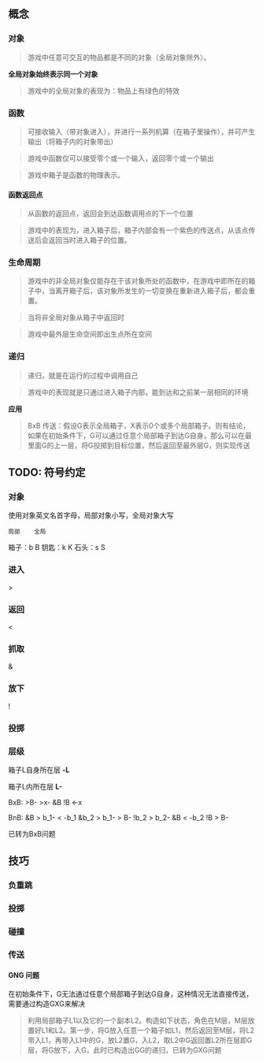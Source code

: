 
## 概念

### 对象

> 游戏中任意可交互的物品都是不同的对象（全局对象除外）。

**全局对象始终表示同一个对象**

> 游戏中的全局对象的表现为：物品上有绿色的特效

### 函数

> 可接收输入（带对象进入），并进行一系列机算（在箱子里操作），并可产生输出（将箱子内的对象带出）

> 游戏中函数仅可以接受零个或一个输入，返回零个或一个输出

> 游戏中箱子是函数的物理表示。

#### 函数返回点

> 从函数的返回点，返回会到达函数调用点的下一个位置

> 游戏中的表现为，进入箱子后，箱子内部会有一个紫色的传送点，从该点传送后会返回当时进入箱子的位置。

### 生命周期

> 游戏中的非全局对象仅能存在于该对象所处的函数中，在游戏中即所在的箱子中，当离开箱子后，该对象所发生的一切变换在重新进入箱子后，都会重置。

> 当将非全局对象从箱子中返回时

> 游戏中最外层生命空间即出生点所在空间

### 递归

> 递归，就是在运行的过程中调用自己

> 游戏中的表现就是只通过进入箱子内部，能到达和之前某一层相同的环境

**应用**

> BxB 传送：假设G表示全局箱子，X表示0个或多个局部箱子。则有结论，如果在初始条件下，G可以通过任意个局部箱子到达G自身，那么可以在最里面G的上一层，将G投掷到目标位置，然后返回至最外层G，则实现传送

## TODO: 符号约定

### 对象

使用对象英文名首字母，局部对象小写，全局对象大写

    局部    全局
箱子：b     B
钥匙：k     K
石头：s     S

### 进入

\>

### 返回

<

### 抓取

&

### 放下

!

### 投掷

### 层级

箱子L自身所在层 **-L** 

箱子L内所在层 **L-**

BxB: >B- >x- &B !B <-x

BnB: &B > b_1- < -b_1 &b_2 > b_1- > B- !b_2 > b_2- &B < -b_2 !B > B-

已转为BxB问题

## 技巧

### 负重跳

### 投掷

### 碰撞

### 传送

#### GNG 问题

在初始条件下，G无法通过任意个局部箱子到达G自身，这种情况无法直接传送，需要通过构造GXG来解决

> 利用局部箱子L1以及它的一个副本L2。构造如下状态，角色在M层，M层放置好L1和L2。第一步，将G放入任意一个箱子如L1，然后返回至M层，将L2带入L1，再带入L1中的G，放L2置G，入L2，取L2中G返回置L2所在层即G层，将G放下，入G，此时已构造出GG的递归，已转为GXG问题
